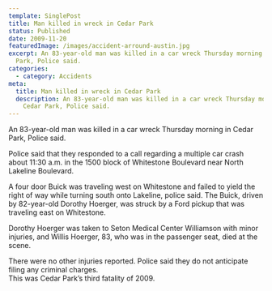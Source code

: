 ```yaml
---
template: SinglePost
title: Man killed in wreck in Cedar Park
status: Published
date: 2009-11-20
featuredImage: /images/accident-arround-austin.jpg
excerpt: An 83-year-old man was killed in a car wreck Thursday morning in Cedar
  Park, Police said.
categories:
  - category: Accidents
meta:
  title: Man killed in wreck in Cedar Park
  description: An 83-year-old man was killed in a car wreck Thursday morning in
    Cedar Park, Police said.
---
```

<!--StartFragment-->

An 83-year-old man was killed in a car wreck Thursday morning in Cedar Park, Police said.

Police said that they responded to a call regarding a multiple car crash about 11:30 a.m. in the 1500 block of Whitestone Boulevard near North Lakeline Boulevard.

A four door Buick was traveling west on Whitestone and failed to yield the right of way while turning south onto Lakeline, police said. The Buick, driven by 82-year-old Dorothy Hoerger, was struck by a Ford pickup that was traveling east on Whitestone.

Dorothy Hoerger was taken to Seton Medical Center Williamson with minor injuries, and Willis Hoerger, 83, who was in the passenger seat, died at the scene.

There were no other injuries reported. Police said they do not anticipate filing any criminal charges.\
This was Cedar Park’s third fatality of 2009.

<!--EndFragment-->